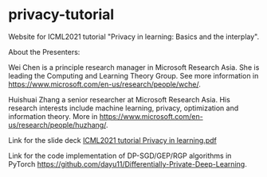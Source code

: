 # privacy-tutorial
Website for ICML2021 tutorial "Privacy in learning: Basics and the interplay".

About the Presenters:

Wei Chen is a principle research manager in Microsoft Research Asia. She is leading the Computing and Learning Theory Group. See more information in https://www.microsoft.com/en-us/research/people/wche/.

Huishuai Zhang a senior researcher at Microsoft Research Asia. His research interests include machine learning, privacy, optimization and information theory. More in https://www.microsoft.com/en-us/research/people/huzhang/.


Link for the slide deck [ICML2021  tutorial Privacy in learning.pdf](https://github.com/MSRA-COLT-Group/privacy-tutorial/files/6845299/ICML2021.tutorial.Privacy.in.learning.pdf)

Link for the code implementation of DP-SGD/GEP/RGP algorithms in PyTorch https://github.com/dayu11/Differentially-Private-Deep-Learning.
